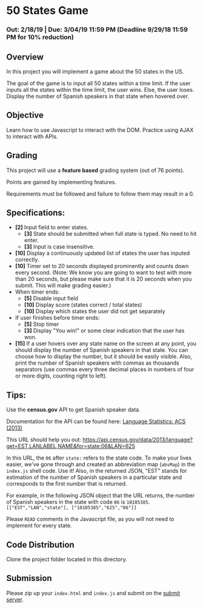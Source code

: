# 50 States Game
### Out: 2/18/19 | Due: 3/04/19 11:59 PM (Deadline 9/29/18 11:59 PM for 10% reduction)

## Overview
In this project you will implement a game about the 50 states in the US.

The goal of the game is to input all 50 states within a time limit. If the user inputs all the states within the time limit, the user wins. Else, the user loses. Display the number of Spanish speakers in that state when hovered over.

## Objective
Learn how to use Javascript to interact with the DOM. Practice using AJAX to interact with APIs.

## Grading
This project will use a **feature based** grading system (out of 76 points).

Points are gained by implementing features.

Requirements must be followed and failure to follow them may result in a 0.

## Specifications:

- **[2]** Input field to enter states.
    + **[3]** State should be submitted when full state is typed. No need to hit enter.
    + **[3]** Input is case insensitive.
- **[10]** Display a continuously updated list of states the user has inputed correctly.
- **[10]** Timer set to 20 seconds displayed prominently and counts down every second. (Note: We know you are going to want to test with more than 20 seconds, but please make sure that it is 20 seconds when you submit. This will make grading easier.)
- When timer ends:
    - **[5]** Disable input field
    - **[10]** Display score (states correct / total states)
    - **[10]** Display which states the user did not get separately
- If user finishes before timer ends:
    - **[5]** Stop timer
    - **[3]** Display "You win!" or some clear indication that the user has won.
- **[15]** If a user hovers over any state name on the screen at any point, you should display the number of Spanish speakers in that state. You can choose how to display the number, but it should be easily visible. Also, print the number of Spanish speakers with commas as thousands separators (use commas every three decimal places in numbers of four or more digits, counting right to left).

## Tips:

Use the **census.gov** API to get Spanish speaker data.

Documentation for the API can be found here: [Language Statistics: ACS (2013)](https://www.census.gov/data/developers/data-sets/language-stats.html)

This URL should help you out:
https://api.census.gov/data/2013/language?get=EST,LANLABEL,NAME&for=state:06&LAN=625

In this URL, the `06` after `state:` refers to the state code. To make your lives easier, we've gone through and created an abbreviation map (`abvMap`) in the `index.js` shell code. Use it! Also, in the returned JSON, "EST" stands for estimation of the number of Spanish speakers in a particular state and corresponds to the first number that is returned.

For example, in the following JSON object that the URL returns, the number of Spanish speakers in the state with code `06` is `10105385`.
`[["EST","LAN","state"],
["10105385","625","06"]]`

Please ``READ`` comments in the Javascript file, as you will not need to implement for every state.

## Code Distribution
Clone the project folder located in this directory.

## Submission
Please zip up your `index.html` and `index.js` and submit on the [submit server](submit.cs.umd.edu).
